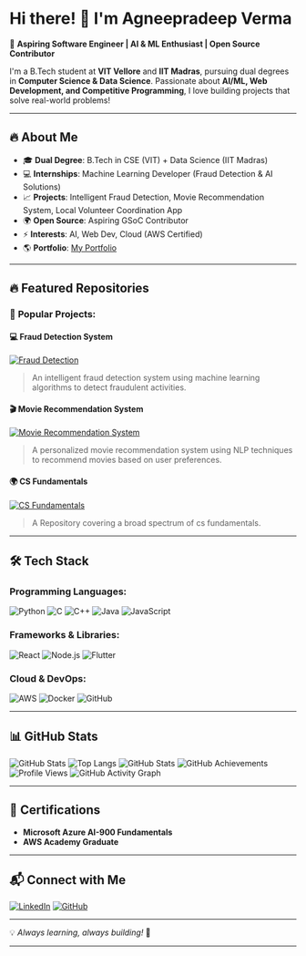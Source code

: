 # Hi there! 👋 I'm Agneepradeep Verma

🚀 **Aspiring Software Engineer | AI & ML Enthusiast | Open Source Contributor**

I'm a B.Tech student at **VIT Vellore** and **IIT Madras**, pursuing dual degrees in **Computer Science & Data Science**. Passionate about **AI/ML, Web Development, and Competitive Programming**, I love building projects that solve real-world problems!

---

## 🔥 About Me
- 🎓 **Dual Degree**: B.Tech in CSE (VIT) + Data Science (IIT Madras)
- 💻 **Internships**: Machine Learning Developer (Fraud Detection & AI Solutions)
- 📈 **Projects**: Intelligent Fraud Detection, Movie Recommendation System, Local Volunteer Coordination App
- 🌍 **Open Source**: Aspiring GSoC Contributor
- ⚡ **Interests**: AI, Web Dev, Cloud (AWS Certified)
- 🌎 **Portfolio**: [My Portfolio](https://agneepradeep.github.io/portfolio)

---

## 🔥 **Featured Repositories**

### 🚀 **Popular Projects:**

#### 💻 **Fraud Detection System**
[![Fraud Detection](https://img.shields.io/badge/Fraud%20Detection-ML%20Project-blue?style=flat-square&logo=python&logoColor=white)](https://github.com/agneepradeep/Afame-Technologies)
> An intelligent fraud detection system using machine learning algorithms to detect fraudulent activities.

#### 🎬 **Movie Recommendation System**
[![Movie Recommendation System](https://img.shields.io/badge/Movie%20Recommendation%20System-ML-red?style=flat-square&logo=python&logoColor=white)](https://github.com/agneepradeep/Movie-Media)
> A personalized movie recommendation system using NLP techniques to recommend movies based on user preferences.

#### 🌍 **CS Fundamentals**
[![CS Fundamentals](https://img.shields.io/badge/CS%20Fundamentals-C-green?style=flat-square&logo=algorithm&logoColor=white)](https://github.com/agneepradeep/CS-Fundamentals)
> A Repository covering a broad spectrum of cs fundamentals. 

---

## 🛠️ Tech Stack

### **Programming Languages:**
![Python](https://img.shields.io/badge/Python-3776AB?style=for-the-badge&logo=python&logoColor=white)
![C](https://img.shields.io/badge/C-A8B9CC?style=for-the-badge&logo=c&logoColor=white)
![C++](https://img.shields.io/badge/C++-00599C?style=for-the-badge&logo=c%2B%2B&logoColor=white)
![Java](https://img.shields.io/badge/Java-007396?style=for-the-badge&logo=java&logoColor=white)
![JavaScript](https://img.shields.io/badge/JavaScript-F7DF1E?style=for-the-badge&logo=javascript&logoColor=black)

### **Frameworks & Libraries:**
![React](https://img.shields.io/badge/React-61DAFB?style=for-the-badge&logo=react&logoColor=black)
![Node.js](https://img.shields.io/badge/Node.js-339933?style=for-the-badge&logo=nodedotjs&logoColor=white)
![Flutter](https://img.shields.io/badge/Flutter-02569B?style=for-the-badge&logo=flutter&logoColor=white)

### **Cloud & DevOps:**
![AWS](https://img.shields.io/badge/AWS-FF9900?style=for-the-badge&logo=amazonaws&logoColor=white)
![Docker](https://img.shields.io/badge/Docker-2496ED?style=for-the-badge&logo=docker&logoColor=white)
![GitHub](https://img.shields.io/badge/GitHub-181717?style=for-the-badge&logo=github&logoColor=white)

---

## 📊 GitHub Stats

![GitHub Stats](https://github-readme-stats.vercel.app/api?username=agneepradeep&theme=default&show_icons=true&hide_border=true&count_private=true)
![Top Langs](https://github-readme-stats.vercel.app/api/top-langs/?username=agneepradeep&layout=compact&theme=default)
![GitHub Stats](https://streak-stats.demolab.com?user=agneepradeep&theme=default&hide_border=true)
![GitHub Achievements](https://github-profile-trophy.vercel.app/?username=agneepradeep&theme=cobalt)
![Profile Views](https://komarev.com/ghpvc/?username=agneepradeep&color=blue&style=flat-square)
![GitHub Activity Graph](https://github-readme-activity-graph.vercel.app/graph?username=agneepradeep&theme=dracula)


---

## 📜 Certifications
- **Microsoft Azure AI-900 Fundamentals**
- **AWS Academy Graduate**

---

## 📬 Connect with Me
[![LinkedIn](https://img.shields.io/badge/LinkedIn-0077B5?style=for-the-badge&logo=linkedin&logoColor=white)](https://www.linkedin.com/in/agneepradeep-verma-5b7249255/)
[![GitHub](https://img.shields.io/badge/GitHub-181717?style=for-the-badge&logo=github&logoColor=white)](https://github.com/agneepradeep)

---

💡 *Always learning, always building!* 🚀

---
